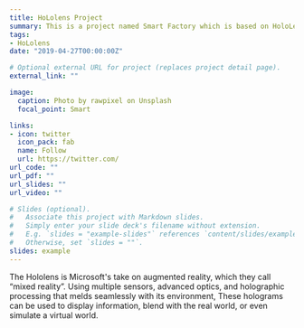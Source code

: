 ```yaml
---
title: HoLolens Project
summary: This is a project named Smart Factory which is based on HoloLens.
tags:
- HoLolens 
date: "2019-04-27T00:00:00Z"

# Optional external URL for project (replaces project detail page).
external_link: ""

image:
  caption: Photo by rawpixel on Unsplash
  focal_point: Smart

links:
- icon: twitter
  icon_pack: fab
  name: Follow
  url: https://twitter.com/
url_code: ""
url_pdf: ""
url_slides: ""
url_video: ""

# Slides (optional).
#   Associate this project with Markdown slides.
#   Simply enter your slide deck's filename without extension.
#   E.g. `slides = "example-slides"` references `content/slides/example-slides.md`.
#   Otherwise, set `slides = ""`.
slides: example
---
```


The Hololens is Microsoft's take on augmented reality, which they call “mixed reality”. Using multiple sensors, advanced optics, and holographic processing that melds seamlessly with its environment, These holograms can be used to display information, blend with the real world, or even simulate a virtual world.
